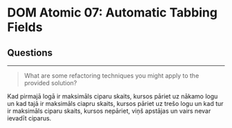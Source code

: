 # DOM Atomic 07: Automatic Tabbing Fields

## Questions

---

> What are some refactoring techniques you might apply to the provided solution?

Kad pirmajā logā ir maksimāls ciparu skaits, kursos pāriet uz nākamo logu un kad tajā ir maksimāls ciapru skaits, kursos pāriet uz trešo logu un kad tur ir maksimāls ciparu skaits, kursos nepāriet, viņš apstājas un vairs nevar ievadīt ciparus.